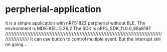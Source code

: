 # perpherial-application
It is a simple application with nRF51822 perpherial without BLE.
The environment is MDK-KEIL 5.26.2 
The SDK is nRF5_SDK_11.0.0_89a8197 
//////////////////////////////////////////////////////////////////////////////////////////////////////////////////
It can use button to control multiple event.
But the interrupt stiil on going...